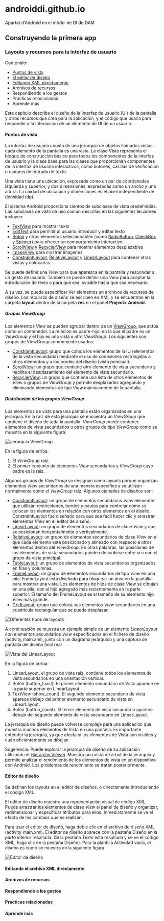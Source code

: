 # androiddi.github.io
Apartat d'Android en el mòdul de DI de DAM

## Construyendo la primera app

### Layouts y recursos para la interfaz de usuario

Contenido:
* [Puntos de vista](#puntos)
* [El editor de diseño](#editor)
* [Editando XML directamente](#editando)
* [Archivos de recursos](#archivos)
* Respondiendo a los gestos
* Practicas relacionadas
* Aprende más

Este capítulo describe el diseño de la interfaz de usuario (UI) de la pantalla y otros recursos que crea para la aplicación, y el código que usaría para responder a la interacción de un elemento de UI de un usuario.

#### <a id="puntos"></a> Puntos de vista

La interfaz de usuario consta de una jerarquía de objetos llamados vistas: cada elemento de la pantalla es una vista. La clase Vista representa el bloque de construcción básico para todos los componentes de la interfaz de usuario y la clase base para las clases que proporcionan componentes de la interfaz de usuario interactivos, como botones, casillas de verificación o campos de entrada de texto.

Una vista tiene una ubicación, expresada como un par de coordenadas izquierda y superior, y dos dimensiones, expresadas como un ancho y una altura. La unidad de ubicación y dimensiones es el píxel independiente de densidad (dp).

El sistema Android proporciona cientos de subclases de vista predefinidas. Las subclases de vista de uso común descritas en las siguientes lecciones incluyen:

  * [TextView](http://developer.android.com/reference/android/widget/TextView.html) para mostrar texto
  * [EditText](http://developer.android.com/reference/android/widget/EditText.html) para permitir al usuario introducir y editar texto
  * [Botón](http://developer.android.com/reference/android/widget/Button.html) y otros elementos seleccionables (como [RadioButton](http://developer.android.com/reference/android/widget/RadioButton.html), [CheckBox](http://developer.android.com/reference/android/widget/CheckBox.html) y [Spinner](http://developer.android.com/reference/android/widget/Spinner.html)) para ofrecer un comportamiento interactivo
  * [ScrollView](http://developer.android.com/reference/android/widget/ScrollView.html) y [RecyclerView](https://developer.android.com/reference/android/support/v7/widget/RecyclerView.html) para mostrar elementos desplazables
  * [ImageView](http://developer.android.com/reference/android/widget/ImageView.html) para mostrar imágenes
  * [ConstraintLayout](https://developer.android.com/reference/android/support/constraint/ConstraintLayout.html), [RelativeLayout](https://developer.android.com/reference/android/widget/RelativeLayout.html) y [LinearLayout](https://developer.android.com/reference/android/widget/LinearLayout.html) para contener otras vistas y colocarlas

Se puede definir una *View* para que aparezca en la pantalla y responder a un gesto de usuario. También se puede definir una *View* para aceptar la introducción de texto o para que sea invisible hasta que sea necesario.

A su vez, se puede especificar Ver elementos en archivos de recursos de diseño. Los recursos de diseño se escriben en XML y se encuentran en la carpeta **layout** dentro de la carpeta **res** en el panel **Project> Android.**

##### Grupos ViewGroup

Los elementos *View* se pueden agrupar dentro de un [ViewGroup](https://developer.android.com/reference/android/view/ViewGroup.html), que actúa como un contenedor. La relación es padre-hijo, en la que el padre es un *ViewGroup* y el hijo es una vista u otro *ViewGroup*. Los siguientes son grupos de ViewGroup comúnmente usados:

  * [ConstraintLayout](https://developer.android.com/reference/android/support/constraint/ConstraintLayout.html): grupo que coloca los elementos de la IU (elementos de la vista secundaria) mediante el uso de conexiones restringidas a otros elementos y a los bordes del diseño (vista principal).
  * [ScrollView](https://developer.android.com/reference/android/widget/ScrollView.html): un grupo que contiene otro elemento de vista secundario y habilita el desplazamiento del elemento de vista secundario.
  * [RecyclerView](https://developer.android.com/reference/android/widget/RecyclerView.html): un grupo que contiene una lista de otros elementos de *View* o grupos de *ViewGroup* y permite desplazarlos agregando y eliminando elementos de tipo *View* inámicamente de la pantalla.

##### Distribución de los grupos ViewGroup

Los elementos de vista para una pantalla están organizados en una jerarquía. En la raíz de esta jerarquía se encuentra un *ViewGroup* que contiene el diseño de toda la pantalla. *ViewGroup* puede contener elementos de vista secundarios u otros grupos de tipo *ViewGroup* como se muestra en la siguiente figura:

![Jerarquía ViewGroup](https://google-developer-training.github.io/android-developer-fundamentals-course-concepts-v2/images/1-2-c-layouts-and-resources-for-the-ui/dg_viewgroup_hierarchy.png)

En la figura de arriba:

1. El *ViewGroup* raíz.
2. El primer conjunto de elementos *View* secundarios y *ViewGroup* cuyo padre es la raíz.

Algunos grupos de *ViewGroup* se designan como layouts porque organizan elementos *View* secundarios de una manera específica y se utilizan normalmente como el *ViewGroup* raíz. Algunos ejemplos de diseños son:

  * [ConstraintLayout](http://tools.android.com/tech-docs/layout-editor): un grupo de elementos secundarios *View* elementos que utilizan restricciones, bordes y pautas para controlar cómo se colocan los elementos en relación con otros elementos en el diseño. ConstraintLayout fue diseñado para que sea fácil hacer clic y arrastrar elementos *View* en el editor de diseño.
  * [LinearLayout](https://developer.android.com/reference/android/widget/LinearLayout.html): un grupo de elementos secundarios de clase *View* y que se posicionan horizontalmente o verticalmente.
  * [RelativeLayout](https://developer.android.com/reference/android/widget/RelativeLayout.html): un grupo de elementos secundarios de clase *View* en el que cada elemento está posicionado y alineado con respecto a otros elementos dentro del *ViewGroup*. En otras palabras, las posiciones de los elementos de vista secundarios pueden describirse entre sí o con el grupo de vista principal.
  * [TableLayout](https://developer.android.com/reference/android/widget/TableLayout.html): un grupo de elementos de vista secundarios organizados en filas y columnas.
  * [FrameLayout](https://developer.android.com/reference/android/widget/FrameLayout.html): un grupo de elementos secundarios de tipo *View* en una pila. FrameLayout está diseñado para bloquear un área en la pantalla para mostrar una vista. Los elementos de hijos de clase *View* se dibujan en una pila, con el hijo agregado más recientemente en la parte superior. El tamaño del FrameLayout es el tamaño de su elemento hijo *View* más grande.
  * [GridLayout](https://developer.android.com/reference/android/widget/GridLayout.html): grupo que coloca sus elementos *View* secundarios en una cuadrícula rectangular que se puede desplazar.
  
  ![Diferentes tipos de layouts](https://google-developer-training.github.io/android-developer-fundamentals-course-concepts-v2/images/1-2-c-layouts-and-resources-for-the-ui/dg_common_layouts_visual_rep.png)
  
 A continuación se muestra un ejemplo simple de un elemento *LinearLayout* con elementos secundarios *View* especificados en el fichero de diseño (activity_main.xml), junto con un diagrama jerárquico y una captura de pantalla del diseño final real 
 
 ![Vista del LinearLayout](https://google-developer-training.github.io/android-developer-fundamentals-course-concepts-v2/images/1-2-c-layouts-and-resources-for-the-ui/dg_layout_diagram_and_hierarchy.png)
 
 En la figura de arriba:

 1. LinearLayout, el grupo de vista raíz, contiene todos los elementos de vista secundarios en una orientación vertical.
 2. Botón (button_toast). El primer elemento secundario de Vista aparece en la parte superior en LinearLayout.
 3. TextView (show_count). El segundo elemento secundario de vista aparece debajo del primer elemento secundario de vista en LinearLayout.
 4. Botón (button_count). El tercer elemento de vista secundario aparece debajo del segundo elemento de vista secundario en LinearLayout.

La jerarquía de diseño puede volverse compleja para una aplicación que muestra muchos elementos de Vista en una pantalla. Es importante entender la jerarquía, ya que afecta si los elementos de Vista son visibles y cuán eficientemente se dibujan.

Sugerencia: Puede explorar la jerarquía de diseño de su aplicación utilizando el [Hierarchy Viewer](https://developer.android.com/studio/profile/hierarchy-viewer-walkthru.html). Muestra una vista de árbol de la jerarquía y permite analizar el rendimiento de los elementos de vista en un dispositivo con Android. Los problemas de rendimiento se tratan posteriormente.
    
#### <a id="editor"></a> Editor de diseño

Se definen los layouts en el editor de diseños, o directamente introduciendo el código XML.

El editor de diseño muestra una representación visual de código XML. Puede arrastrar los elementos de clase *View* al panel de diseño y organizar, redimensionar y especificar atributos para ellos. Inmediatamente se ve el efecto de los cambios que se realizan.

Para usar el editor de diseño, haga doble clic en el archivo de diseño XML (activity_main.xml). El editor de diseño aparece con la pestaña Diseño en la parte inferior resaltada. (Si la pestaña Texto está resaltada y se ve el código XML, haga clic en la pestaña Diseño). Para la plantilla Actividad vacía, el diseño es como se muestra en la siguiente figura.

![Editor de diseño](https://google-developer-training.github.io/android-developer-fundamentals-course-concepts-v2/images/1-2-c-layouts-and-resources-for-the-ui/as_activity_main_in_project_pane_annot.png)

#### <a id="editando"></a> Editando el archivo XML directamente
#### <a id="archivos"></a> Archivos de recursos
#### <a id="respondiendo"></a> Respondiendo a los gestos
#### <a id="practicas"></a> Prácticas relacionadas
#### <a id="aprende"></a> Aprende más

